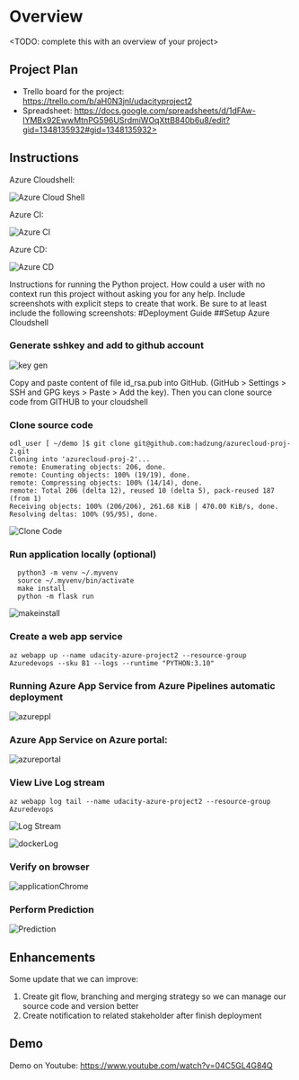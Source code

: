# Overview

<TODO: complete this with an overview of your project>

## Project Plan

* Trello board for the project: https://trello.com/b/aH0N3jnl/udacityproject2
* Spreadsheet: https://docs.google.com/spreadsheets/d/1dFAw-lYMBx92EwwMtnPG596USrdmiWOqXttB840b6u8/edit?gid=1348135932#gid=1348135932>

## Instructions

Azure Cloudshell:

![Azure Cloud Shell](https://github.com/hadzung/azurecloud-proj-2/blob/main/screenshots/azcloudshell.png)

Azure CI:

![Azure CI](https://github.com/hadzung/azurecloud-proj-2/blob/main/screenshots/ci.png)

Azure CD:

![Azure CD](https://github.com/hadzung/azurecloud-proj-2/blob/main/screenshots/cd.png)

Instructions for running the Python project.  How could a user with no context run this project without asking you for any help.  Include screenshots with explicit steps to create that work. Be sure to at least include the following screenshots:
#Deployment Guide
##Setup Azure Cloudshell
### Generate sshkey and add to github account

![key gen](https://github.com/hadzung/azurecloud-proj-2/blob/main/screenshots/keygen.png)

Copy and paste content of file id_rsa.pub into GitHub. (GitHub > Settings > SSH and GPG keys > Paste > Add the key). Then you can clone source code from GITHUB to your cloudshell

### Clone source code
```
odl_user [ ~/demo ]$ git clone git@github.com:hadzung/azurecloud-proj-2.git
Cloning into 'azurecloud-proj-2'...
remote: Enumerating objects: 206, done.
remote: Counting objects: 100% (19/19), done.
remote: Compressing objects: 100% (14/14), done.
remote: Total 206 (delta 12), reused 10 (delta 5), pack-reused 187 (from 1)
Receiving objects: 100% (206/206), 261.68 KiB | 470.00 KiB/s, done.
Resolving deltas: 100% (95/95), done.
```

![Clone Code](https://github.com/hadzung/azurecloud-proj-2/blob/main/screenshots/cloudshell_clone_code.png)


### Run application locally (optional)
```
  python3 -m venv ~/.myvenv
  source ~/.myvenv/bin/activate
  make install
  python -m flask run
```
![makeinstall](https://github.com/hadzung/azurecloud-proj-2/blob/main/screenshots/makeinstall.png)


### Create a web app service

```
az webapp up --name udacity-azure-project2 --resource-group Azuredevops --sku B1 --logs --runtime "PYTHON:3.10"
```

### Running Azure App Service from Azure Pipelines automatic deployment

![azureppl](https://github.com/hadzung/azurecloud-proj-2/blob/main/screenshots/azure_pipeline.png)

### Azure App Service on Azure portal:

![azureportal](https://github.com/hadzung/azurecloud-proj-2/blob/main/screenshots/azure_appservice.png)

### View Live Log stream
```
az webapp log tail --name udacity-azure-project2 --resource-group Azuredevops
```

![Log Stream](https://github.com/hadzung/azurecloud-proj-2/blob/main/screenshots/live_log_stream.png)

![dockerLog](https://github.com/hadzung/azurecloud-proj-2/blob/main/screenshots/logstream.png)

### Verify on browser

![applicationChrome](https://github.com/hadzung/azurecloud-proj-2/blob/main/screenshots/azureapp_chrome.png)

### Perform Prediction

![Prediction](https://github.com/hadzung/azurecloud-proj-2/blob/main/screenshots/prediction.png)

## Enhancements
Some update that we can improve:
1. Create git flow, branching and merging strategy so we can manage our source code and version better
2. Create notification to related stakeholder after finish deployment

## Demo 
Demo on Youtube: https://www.youtube.com/watch?v=04C5GL4G84Q



